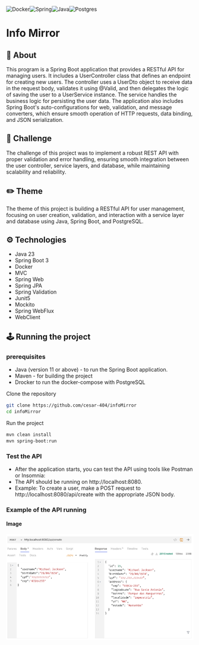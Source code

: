 ![Docker](https://img.shields.io/badge/docker-%230db7ed.svg?style=for-the-badge&logo=docker&logoColor=white)![Spring](https://img.shields.io/badge/spring-%236DB33F.svg?style=for-the-badge&logo=spring&logoColor=white)![Java](https://img.shields.io/badge/java-%23ED8B00.svg?style=for-the-badge&logo=openjdk&logoColor=white)![Postgres](https://img.shields.io/badge/postgres-%23316192.svg?style=for-the-badge&logo=postgresql&logoColor=white)

# Info Mirror

## 📝 About

This program is a Spring Boot application that provides a RESTful API for managing users. It includes a UserController class that defines an endpoint for creating new users. The controller uses a UserDto object to receive data in the request body, validates it using @Valid, and then delegates the logic of saving the user to a UserService instance. The service handles the business logic for persisting the user data. The application also includes Spring Boot's auto-configurations for web, validation, and message converters, which ensure smooth operation of HTTP requests, data binding, and JSON serialization.

## 🔩 Challenge
The challenge of this project was to implement a robust REST API with proper validation and error handling, ensuring smooth integration between the user controller, service layers, and database, while maintaining scalability and reliability.

## ✏️ Theme
The theme of this project is building a RESTful API for user management, focusing on user creation, validation, and interaction with a service layer and database using Java, Spring Boot, and PostgreSQL.

## ⚙️ Technologies

- Java 23
- Spring Boot 3
- Docker
- MVC
- Spring Web
- Spring JPA
- Spring Validation
- Junit5
- Mockito
- Spring WebFlux
- WebClient

## 🕹 Running the project

### prerequisites

- Java (version 11 or above) - to run the Spring Boot application.
- Maven - for building the project
- Drocker to run the docker-compose with PostgreSQL

Clone the repository

```bash
git clone https://github.com/cesar-404/infoMirror
cd infoMirror
```

Run the project

```bash
mvn clean install
mvn spring-boot:run
```

### Test the API
- After the application starts, you can test the API using tools like Postman or Insomnia:
- The API should be running on http://localhost:8080.
- Example: To create a user, make a POST request to http://localhost:8080/api/create with the appropriate JSON body.

### Example of the API running

#### Image

![image](/src/content/Screenshot%20From%202024-12-10%2018-42-23.png)

